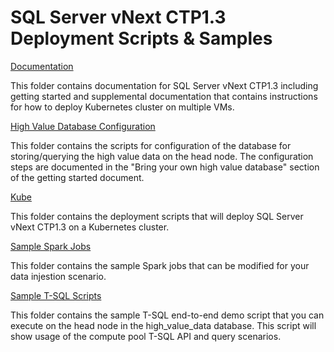 # SQL Server vNext CTP1.3 Deployment Scripts & Samples

[Documentation](documentation)

This folder contains documentation for SQL Server vNext CTP1.3 including getting started and supplemental documentation that contains instructions for how to deploy Kubernetes cluster on multiple VMs.

[High Value Database Configuration](high-value-db-configuration)

This folder contains the scripts for configuration of the database for storing/querying the high value data  on the head node. The configuration steps are documented in the "Bring your own high value database" section of the getting started document.

[Kube](kube/deployment/mssql-compute-pool)

This folder contains the deployment scripts that will deploy SQL Server vNext CTP1.3 on a Kubernetes cluster.

[Sample Spark Jobs](sample-spark-job)

This folder contains the sample Spark jobs that can be modified for your data injestion scenario.

[Sample T-SQL Scripts](sample-tsql)

This folder contains the sample T-SQL end-to-end demo script that you can execute on the head node in the high_value_data database. This script will show usage of the compute pool T-SQL API and query scenarios.
